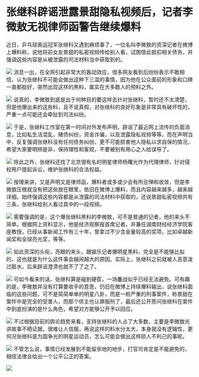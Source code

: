 # 张继科辟谣泄露景甜隐私视频后，记者李微敖无视律师函警告继续爆料

近日，乒乓球奥运冠军张继科又遇到麻烦事了，一位名叫李微敖的资深记者在微博上爆料称，说他将前女友景甜的私密视频传给别人看，试图借此抵扣相关债务，并强调这些内容是从被泄露的司法材料当中获取到的。

![](https://inews.gtimg.com/news_bt/Oy3RoQJ4axWlfIGNcF7mFaGp9eqrw2FhBABfiNfGsuLrMAA/1000)
消息一出，在全网引起非常大的轰动效应，很多网友看到后纷纷表示不敢相信，认为张继科不可能会做出这种下三滥的事情，因为他在公众面前的形象和口碑一直都挺好，突然出现这样的黑料，属实在大多数人的预料之外。

![](https://inews.gtimg.com/news_bt/ODOjNJEFa60dCRQDARUxwl4JhcRClXWcf9GTLh-uHXkUwAA/1000)
说真的，李微敖到底是出于何种目的要这样去针对张继科，暂时还不太清楚，但是他爆出来的这些料，且不说真假，对张继科的良好形象是非常具有破坏性的，严重一点可能还会牵扯到司法纠纷。

![](https://inews.gtimg.com/news_bt/OenZhut4AIBKQDm9YuIMLDe17hPqRrO0FCGKWGB5IsdVAAA/1000)
于是，张继科工作室在第一时间对外发布声明，辟谣了最近网上流传的负面消息，比如私生活混乱，赌债纠纷，资金诈骗，以及泄露隐私视频等等。而在声明当中，反复强调张继科没有任何债务纠纷，更不可能损害他人隐私以求自保的情况，希望大家要明辨是非，保持理性和客观，不要被别有用心之人给误导了。

![](https://inews.gtimg.com/news_bt/OXfSO5qijJmNEsCvA3YTJKmEROwzRk7XtHNu7KovWcLD0AA/1000)
除此之外，张继科还找了北京很有名的明星律师杨曙光作为代理律师，针对侵权用户提起诉讼，维护张继科的合法权益。

![](https://inews.gtimg.com/news_bt/OtQqX-bM4Bt6APRPRJH2a-dbSDVX8dr4_xTw8YX71u1cgAA/1000)
按理来讲，又是声明又是律师函，爆料者或多或少会有所忌惮和收敛，但是李微敖压根就没有把这些放在眼里，依旧在微博上爆料，而且内容越来越多，越来越详细。始终强调这些内容都是从泄露的司法材料中获取的，还说景甜私密视频共有三条，张继科给别人看过其中的一段视频。

![](https://inews.gtimg.com/news_bt/OOMOeppjet-14J8XLQDZpBURB6PXVWfsW0U2DN_2FbSVQAA/1000)
需要强调的是，这个爆张继科黑料的李微敖，可不是普通的记者，他的来头不简单。根据网上资料显示，他是经济观察报首席记者，并兼任湖南财经经济学院客座教授，已经从事新闻工作有三十年，曾拿过不少含金量较高的奖项，比如卓越新闻奖和全球亮光奖，等等。

![](https://inews.gtimg.com/news_bt/OPRTFlSwG7dBsTLmqcYPqfeYq9EeTmJDV3-mbTpCo_g98AA/1000)
如此资深的头衔，亮眼的来头，跟娱乐记者爆明星黑料，完全是不能够比拟的，这也就是为什么这件事会越闹越大的原因。实际上，张继科之前就被人恶意泼过脏水，后来辟谣澄清也就不了了之了。

![](https://inews.gtimg.com/news_bt/Ouq-fra7Vs2Mv5rYEQXlhOdQdYrSml651VSat1InOoiBkAA/1000)
可如今看来的话，张继科算是碰到硬茬，一场鏖战似乎已经无法避免。可有趣的是，李微敖并没有打算要收手的意思，仍旧在微博上持续爆料输出，说张继科面临的这些问题，可不是简简单单的明星八卦，而是一桩严重的刑事案件，称景甜在案件中是完全的受害人，而那个债主也认罪服刑了，最后还公开质问张继科在案件中到底扮演的是什么角色，希望对方能够公开予以回应。

![](https://inews.gtimg.com/news_bt/OSMpXSKrsP42gabvKTTMroh2Y7GhQ4ZQnVQlQvsg3GDbYAA/1000)
不过根据目前的舆论趋势来看，支持张继科的人占了大多数，主要是李微敖光讲故事不晒证据，很难让人信服，再说这样的料水分太大，本身就没有逻辑性，更何况张继科是为国争光的明星运动员，怎么可能会做出这样损人不利己的事呢。

![](https://inews.gtimg.com/news_bt/O6XgtDxUazh96l76quVuTxJ-NmP52TI_VfyMMw9meZWNIAA/1000)
不管怎么说，事情已经发展到不能留余地的地步，打官司肯定是不能避免的，相信法律会给出一个公平公正的答案。

![](https://inews.gtimg.com/news_bt/O8rluAB5WXBt4By4et2aJxpeJj7ZBgc_GnvJnq-dK2k_MAA/1000)

